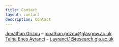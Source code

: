 ```yaml
---
title: Contact
layout: contact
description: Contact
---
```


[Jonathan Grizou](http://jgrizou.com) – [jonathan.grizou@glasgow.ac.uk](mailto:jonathan.grizou@glasgow.ac.uk)  
[Talha Enes Ayranci](https://talhayranci.com) – [t.ayranci.1@research.gla.ac.uk](mailto:t.ayranci.1@research.gla.ac.uk)
